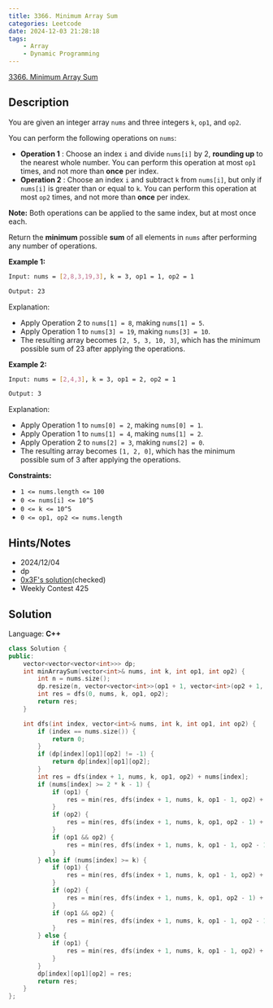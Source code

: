 ```yaml
---
title: 3366. Minimum Array Sum
categories: Leetcode
date: 2024-12-03 21:28:18
tags:
    - Array
    - Dynamic Programming
---
```


[3366. Minimum Array Sum](https://leetcode.com/problems/minimum-array-sum/description/)

## Description

You are given an integer array `nums` and three integers `k`, `op1`, and `op2`.

You can perform the following operations on `nums`:

- **Operation 1** : Choose an index `i` and divide `nums[i]` by 2, **rounding up**  to the nearest whole number. You can perform this operation at most `op1` times, and not more than **once**  per index.
- **Operation 2** : Choose an index `i` and subtract `k` from `nums[i]`, but only if `nums[i]` is greater than or equal to `k`. You can perform this operation at most `op2` times, and not more than **once**  per index.

**Note:**  Both operations can be applied to the same index, but at most once each.

Return the **minimum**  possible **sum**  of all elements in `nums` after performing any number of operations.

**Example 1:**

```bash
Input: nums = [2,8,3,19,3], k = 3, op1 = 1, op2 = 1

Output: 23
```

Explanation:

- Apply Operation 2 to `nums[1] = 8`, making `nums[1] = 5`.
- Apply Operation 1 to `nums[3] = 19`, making `nums[3] = 10`.
- The resulting array becomes `[2, 5, 3, 10, 3]`, which has the minimum possible sum of 23 after applying the operations.

**Example 2:**

```bash
Input: nums = [2,4,3], k = 3, op1 = 2, op2 = 1

Output: 3
```

Explanation:

- Apply Operation 1 to `nums[0] = 2`, making `nums[0] = 1`.
- Apply Operation 1 to `nums[1] = 4`, making `nums[1] = 2`.
- Apply Operation 2 to `nums[2] = 3`, making `nums[2] = 0`.
- The resulting array becomes `[1, 2, 0]`, which has the minimum possible sum of 3 after applying the operations.

**Constraints:**

- `1 <= nums.length <= 100`
- `0 <= nums[i] <= 10^5`
- `0 <= k <= 10^5`
- `0 <= op1, op2 <= nums.length`

## Hints/Notes

- 2024/12/04
- dp
- [0x3F's solution](https://leetcode.cn/problems/minimum-array-sum/solutions/2998867/jiao-ni-yi-bu-bu-si-kao-dpcong-ji-yi-hua-0pc5/)(checked)
- Weekly Contest 425

## Solution

Language: **C++**

```C++
class Solution {
public:
    vector<vector<vector<int>>> dp;
    int minArraySum(vector<int>& nums, int k, int op1, int op2) {
        int n = nums.size();
        dp.resize(n, vector<vector<int>>(op1 + 1, vector<int>(op2 + 1, -1)));
        int res = dfs(0, nums, k, op1, op2);
        return res;
    }

    int dfs(int index, vector<int>& nums, int k, int op1, int op2) {
        if (index == nums.size()) {
            return 0;
        }
        if (dp[index][op1][op2] != -1) {
            return dp[index][op1][op2];
        }
        int res = dfs(index + 1, nums, k, op1, op2) + nums[index];
        if (nums[index] >= 2 * k - 1) {
            if (op1) {
                res = min(res, dfs(index + 1, nums, k, op1 - 1, op2) + (nums[index] + 1) / 2);
            }
            if (op2) {
                res = min(res, dfs(index + 1, nums, k, op1, op2 - 1) + nums[index] - k);
            }
            if (op1 && op2) {
                res = min(res, dfs(index + 1, nums, k, op1 - 1, op2 - 1) + (nums[index] + 1) / 2 - k);
            }
        } else if (nums[index] >= k) {
            if (op1) {
                res = min(res, dfs(index + 1, nums, k, op1 - 1, op2) + (nums[index] + 1) / 2);
            }
            if (op2) {
                res = min(res, dfs(index + 1, nums, k, op1, op2 - 1) + nums[index] - k);
            }
            if (op1 && op2) {
                res = min(res, dfs(index + 1, nums, k, op1 - 1, op2 - 1) + (nums[index] - k + 1) / 2);
            }
        } else {
            if (op1) {
                res = min(res, dfs(index + 1, nums, k, op1 - 1, op2) + (nums[index] + 1) / 2);
            }
        }
        dp[index][op1][op2] = res;
        return res;
    }
};
```
